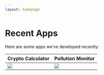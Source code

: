 ```yaml
---
layout: homepage
---
```

# Recent Apps

Here are some apps we’ve developed recently: 

| **Crypto Calculator**  | **Pollution Monitor** |
| ------------- | ------------- |
| [![][image-1]][1]   | [![][image-2]][2]  |





[1]:	apps/crypto-calculator
[2]:	apps/pollution-monitor

[image-1]:	apps/crypto-calculator/images/icon_256x256.png
[image-2]:	apps/pollution-monitor/images/512.png
